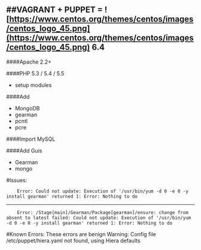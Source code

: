 ##VAGRANT + PUPPET = ![https://www.centos.org/themes/centos/images/centos_logo_45.png](https://www.centos.org/themes/centos/images/centos_logo_45.png) 6.4
---
####Apache 2.2+

####PHP 5.3 / 5.4 / 5.5
- setup modules

####Add
- MongoDB
- gearman
- pcntl
- pcre

####Import MySQL

####Add Guis
- Gearman
- mongo

#Issues:

		Error: Could not update: Execution of '/usr/bin/yum -d 0 -e 0 -y install gearman' returned 1: Error: Nothing to do

---

		Error: /Stage[main]/Gearman/Package[gearman]/ensure: change from absent to latest failed: Could not update: Execution of '/usr/bin/yum -d 0 -e 0 -y install gearman' returned 1: Error: Nothing to do

<!-- None! All working!! -->

#Known Errors:
These errors are benign
	Warning: Config file /etc/puppet/hiera.yaml not found, using Hiera defaults

